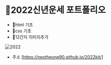 # 🎊2022신년운세 포트폴리오

- 🎈html 기초
- 🎈css 기초
- 🎈12간지 이미지추가

![2022](https://user-images.githubusercontent.com/88240177/147630432-dd1dab45-d930-4c50-8c4d-8c0bd65226cc.png)

- 주소 [https://neotheone90.github.io/2022kit/]
